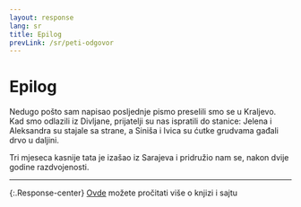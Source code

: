 ```yaml
---
layout: response
lang: sr
title: Epilog
prevLink: /sr/peti-odgovor
---
```


# Epilog

Nedugo pošto sam napisao posljednje pismo preselili smo se u Kraljevo. Kad smo odlazili iz Divljane, prijatelji su nas ispratili do stanice: Jelena i Aleksandra su stajale sa strane, a Siniša i Ivica su ćutke grudvama gađali drvo u daljini.

Tri mjeseca kasnije tata je izašao iz Sarajeva i pridružio nam se, nakon dvije godine razdvojenosti.

-----

{:.Response-center}
<a href="{{ site.aboutLink }}">Ovde</a> možete pročitati više o knjizi i sajtu
